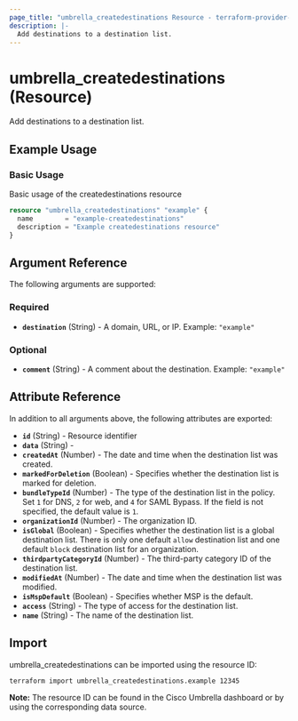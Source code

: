 ```yaml
---
page_title: "umbrella_createdestinations Resource - terraform-provider-umbrella"
description: |-
  Add destinations to a destination list.
---
```


# umbrella_createdestinations (Resource)

Add destinations to a destination list.

## Example Usage


### Basic Usage

Basic usage of the createdestinations resource

```terraform
resource "umbrella_createdestinations" "example" {
  name        = "example-createdestinations"
  description = "Example createdestinations resource"
}
```



## Argument Reference

The following arguments are supported:

### Required

- **`destination`** (String) - A domain, URL, or IP. Example: `"example"`


### Optional

- **`comment`** (String) - A comment about the destination. Example: `"example"`


## Attribute Reference

In addition to all arguments above, the following attributes are exported:

- **`id`** (String) - Resource identifier
- **`data`** (String) - 
- **`createdAt`** (Number) - The date and time when the destination list was created.
- **`markedForDeletion`** (Boolean) - Specifies whether the destination list is marked for deletion.
- **`bundleTypeId`** (Number) - The type of the destination list in the policy. Set `1` for DNS, `2` for web, and `4` for SAML Bypass. If the field is not specified, the default value is `1`.
- **`organizationId`** (Number) - The organization ID.
- **`isGlobal`** (Boolean) - Specifies whether the destination list is a global destination list. There is only one default `allow` destination list and one default `block` destination list for an organization.
- **`thirdpartyCategoryId`** (Number) - The third-party category ID of the destination list.
- **`modifiedAt`** (Number) - The date and time when the destination list was modified.
- **`isMspDefault`** (Boolean) - Specifies whether MSP is the default.
- **`access`** (String) - The type of access for the destination list.
- **`name`** (String) - The name of the destination list.



## Import

umbrella_createdestinations can be imported using the resource ID:

```shell
terraform import umbrella_createdestinations.example 12345
```

**Note:** The resource ID can be found in the Cisco Umbrella dashboard or by using the corresponding data source.

